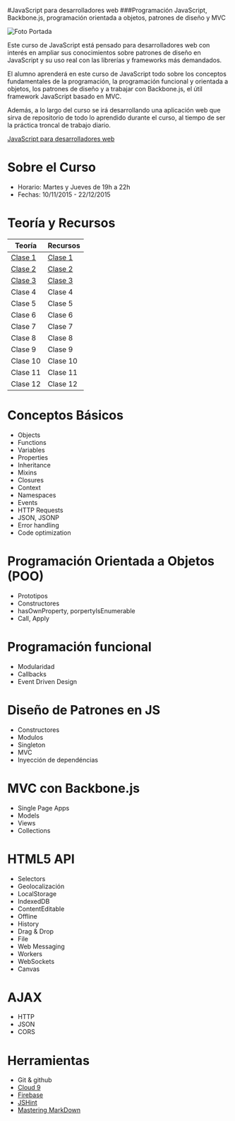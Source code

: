 #JavaScript para desarrolladores web
###Programación JavaScript, Backbone.js, programación orientada a objetos, patrones de diseño y MVC

![Foto Portada](https://scontent.xx.fbcdn.net/hphotos-xap1/v/t1.0-9/11949381_750053528456805_7991316547738746840_n.png?oh=47d111e2e4dada59424c72c3850a6db3&oe=568F64B6)

Este curso de JavaScript está pensado para desarrolladores web con interés en ampliar sus conocimientos sobre patrones de diseño en JavaScript y su uso real con las librerías y frameworks más demandados.

El alumno aprenderá en este curso de JavaScript todo sobre los conceptos fundamentales de la programación, la programación funcional y orientada a objetos, los patrones de diseño y a trabajar con Backbone.js, el útil framework JavaScript basado en MVC.

Además, a lo largo del curso se irá desarrollando una aplicación web que sirva de repositorio de todo lo aprendido durante el curso, al tiempo de ser la práctica troncal de trabajo diario.

[JavaScript para desarrolladores web](http://fictizia.com/formacion/curso_javascript)

Sobre el Curso
=================
* Horario: Martes y Jueves de 19h a 22h
* Fechas: 10/11/2015 - 22/12/2015

Teoría y Recursos
=================
Teoría | Recursos
------------ | -------------
[Clase 1](teoria/dia1.md)	| [Clase 1](recursos/dia1.md)
[Clase 2](teoria/dia2.md) | [Clase 2](recursos/dia2.md)
[Clase 3](teoria/dia3.md) | [Clase 3](recursos/dia3.md)
Clase 4 | Clase 4
Clase 5 | Clase 5
Clase 6 | Clase 6
Clase 7 | Clase 7
Clase 8 | Clase 8
Clase 9 | Clase 9
Clase 10 | Clase 10
Clase 11 | Clase 11
Clase 12 | Clase 12

Conceptos Básicos
=================
* Objects
* Functions
* Variables
* Properties
* Inheritance
* Mixins
* Closures
* Context
* Namespaces
* Events
* HTTP Requests
* JSON, JSONP
* Error handling
* Code optimization

Programación Orientada a Objetos (POO)
=================
* Prototipos
* Constructores
* hasOwnProperty, porpertyIsEnumerable
* Call, Apply

Programación funcional
=================
* Modularidad
* Callbacks
* Event Driven Design

Diseño de Patrones en JS
=================
* Constructores
* Modulos
* Singleton
* MVC
* Inyección de dependéncias

MVC con Backbone.js
=================
* Single Page Apps
* Models
* Views
* Collections

HTML5 API
=================
* Selectors
* Geolocalización
* LocalStorage
* IndexedDB
* ContentEditable
* Offline
* History
* Drag & Drop
* File
* Web Messaging
* Workers
* WebSockets
* Canvas

AJAX
=================
* HTTP
* JSON
* CORS

Herramientas
=================
* Git & github
* [Cloud 9](https://c9.io/ulisesgascon)
* [Firebase](https://www.firebase.com/)
* [JSHint](http://www.jshint.com/)
* [Mastering MarkDown](https://guides.github.com/features/mastering-markdown/)
